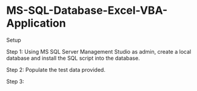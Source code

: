 # MS-SQL-Database-Excel-VBA-Application

Setup

Step 1:
  Using MS SQL Server Management Studio as admin, create a local database and install the SQL script into the database.
  
Step 2:
  Populate the test data provided.
  
Step 3:
  
